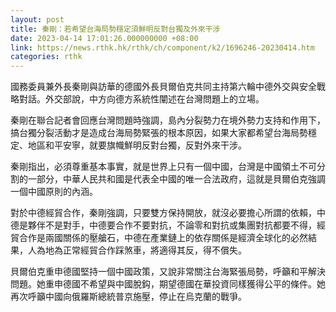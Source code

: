 ```yaml
---
layout: post
title: 秦剛：若希望台海局勢穩定須鮮明反對台獨及外來干涉
date: 2023-04-14 17:01:26.000000000 +08:00
link: https://news.rthk.hk/rthk/ch/component/k2/1696246-20230414.htm
categories: rthk
---
```


國務委員兼外長秦剛與訪華的德國外長貝爾伯克共同主持第六輪中德外交與安全戰略對話。外交部說，中方向德方系統性闡述在台灣問題上的立場。

秦剛在聯合記者會回應台灣問題時強調，島內分裂勢力在境外勢力支持和作用下，搞台獨分裂活動才是造成台海局勢緊張的根本原因，如果大家都希望台海局勢穩定、地區和平安寧，就要旗幟鮮明反對台獨，反對外來干涉。 

秦剛指出，必須尊重基本事實，就是世界上只有一個中國，台灣是中國領土不可分割的一部分，中華人民共和國是代表全中國的唯一合法政府，這就是貝爾伯克強調一個中國原則的內涵。

對於中德經貿合作，秦剛強調，只要雙方保持開放，就沒必要擔心所謂的依賴，中德是夥伴不是對手，中德要合作不要對抗，不論零和對抗或集團對抗都要不得，經貿合作是兩國關係的壓艙石，中德在產業鏈上的依存關係是經濟全球化的必然結果，人為地為正常經貿合作踩煞車，將適得其反，得不償失。

貝爾伯克重申德國堅持一個中國政策，又說非常關注台海緊張局勢，呼籲和平解決問題。她重申德國不希望與中國脫鈎，期望德國在華投資同樣獲得公平的條件。她再次呼籲中國向俄羅斯總統普京施壓，停止在烏克蘭的戰爭。
